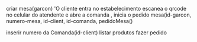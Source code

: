 <!-- @format -->

criar mesa(garcon)
'O cliente entra no estabelecimento escanea o qrcode no celular do atendente e abre a comanda , inicia o pedido
mesa(id-garcon, numero-mesa, id-client,
id-comanda, pedidoMesa()


inserir numero da Comanda(id-client)
listar produtos
fazer pedido
